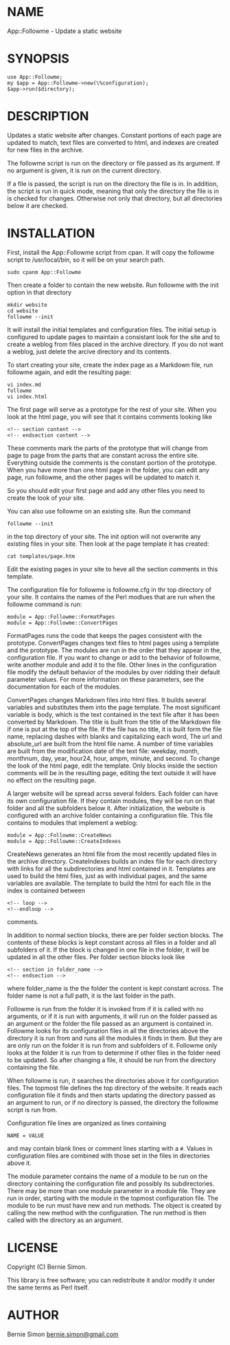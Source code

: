 # NAME

App::Followme - Update a static website

# SYNOPSIS

    use App::Followme;
    my $app = App::Followme->new(\%configuration);
    $app->run($directory);

# DESCRIPTION

Updates a static website after changes. Constant portions of each page are
updated to match, text files are converted to html, and indexes are created
for new files in the archive.

The followme script is run on the directory or file passed as its argument. If
no argument is given, it is run on the current directory.

If a file is passed, the script is run on the directory the file is in. In
addition, the script is run in quick mode, meaning that only the directory
the file is in is checked for changes. Otherwise not only that directory, but
all directories below it are checked.

# INSTALLATION

First, install the App::Followme script from cpan. It will copy the
followme script to /usr/local/bin, so it will be on your search path.

    sudo cpanm App::Followme

Then create a folder to contain the new website. Run followme with the
init option in that directory

    mkdir website
    cd website
    followme --init

It will install the initial templates and configuration files. The initial
setup is configured to update pages to maintain a consistant look for the site
and to create a weblog from files placed in the archive directory. If you do not
want a weblog, just delete the arcive directory and its contents.

To start creating your site, create the index page as a Markdown file, run
followme again, and edit the resulting page:

    vi index.md
    followme
    vi index.html
    

The first page will serve as a prototype for the rest of your site. When you
look at the html page, you will see that it contains comments looking like

    <!-- section content -->
    <!-- endsection content -->

These comments mark the parts of the prototype that will change from page to
page from the parts that are constant across the entire site. Everything
outside the comments is the constant portion of the prototype. When you have
more than one html page in the folder, you can edit any page, run followme,
and the other pages will be updated to match it.

So you should edit your first page and add any other files you need to create
the look of your site.

You can also use followme on an existing site. Run the command

    followme --init
    

in the top directory of your site. The init option will not overwrite any
existing files in your site. Then look at the page template it has
created:

    cat templates/page.htm

Edit the existing pages in your site to heve all the section comments in this
template.

The configuration file for followme is followme.cfg in thr top directory of
your site. It contains the names of the Perl modlues that are run when the
followme command is run:

    module = App::Followme::FormatPages
    module = App::Followme::ConvertPages

FormatPages runs the code that keeps the pages consistent with the prototype.
ConvertPages changes text files to html pages using a template and the
prototype. The modules are run in the order that they appear in the,
configuration file. If you want to change or add to the behavior of followme,
write another module and add it to the file. Other lines in the configuration
file modify the default behavior of the modules by over ridding their default
parameter values. For more information on these parameters, see the
documentation for each of the modules.

ConvertPages changes Markdown files into html files. It builds several variables
and substitutes them into the page template. The most significant variable is
body, which is the text contained in the text file after it has been converted
by Markdown. The title is built from the title of the Markdown file if one is
put at the top of the file. If the file has no title, it is built form the file
name, replacing dashes with blanks and capitalizing each word, The url and
absolute\_url are built from the html file name. A number of time variables are
built from the modification date of the text file: weekday, month, monthnum,
day, year, hour24, hour, ampm, minute, and second. To change the look of the
html page, edit the template. Only blocks inside the section comments will be in
the resulting page, editing the text outside it will have no effect on the
resulting page.

A larger website will be spread acrss several folders. Each folder can have its
own configuration file. If they contain modules, they will be run on that folder
and all the subfolders below it. After initialization, the website is configured
with an archive folder containing a configuration file. This file contains to
modules that implement a weblog:

    module = App::Followme::CreateNews
    module = App::Followme::CreateIndexes

CreateNews generates an html file from the most recently updated files in the
archive directory. CreateIndexes builds an index file for each directory with
links for all the subdirectories and html contained in it. Templates are used to
build the html files, just as with individual pages, and the same variables are
available. The template to build the html for each file in the index is
contained between

    <!-- loop -->
    <!--endloop -->

comments. 

In addition to normal section blocks, there are per folder section blocks.
The contents of these blocks is kept constant across all files in a folder and
all subfolders of it. If the block is changed in one file in the folder, it will
be updated in all the other files. Per folder section blocks look like

    <!-- section in folder_name -->
    <!-- endsection -->

where folder\_name is the the folder the content is kept constant across. The
folder name is not a full path, it is the last folder in the path.

Followme is run from the folder it is invoked from if it is called with no
arguments, or if it is run with arguments, it will run on the folder passed as
an argument or the folder the file passed as an argument is contained in.
Followme looks for its configuration files in all the directories above the
directory it is run from and runs all the modules it finds in them. But they are
are only run on the folder it is run from and subfolders of it. Followme
only looks at the folder it is run from to determine if other files in the
folder need to be updated. So after changing a file, it should be run from the
directory containing the file.

When followme is run, it searches the directories above it for configuration
files. The topmost file defines the top directory of the website. It reads each
configuration file it finds and then starts updating the directory passed as an
argument to run, or if no directory is passed, the directory the followme script
is run from.

Configuration file lines are organized as lines containing

    NAME = VALUE

and may contain blank lines or comment lines starting with a `#`. Values in
configuration files are combined with those set in the files in directories
above it.

The module parameter contains the name of a module to be run on the directory
containing the configuration file and possibly its subdirectories. There may be
more than one module parameter in a module file. They are run in order, starting
with the module in the topmost configuration file. The module to be run must
have new and run methods. The object is created by calling the new method with
the configuration. The run method is then called with the directory as an
argument.

# LICENSE

Copyright (C) Bernie Simon.

This library is free software; you can redistribute it and/or modify
it under the same terms as Perl itself.

# AUTHOR

Bernie Simon <bernie.simon@gmail.com>
